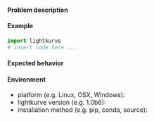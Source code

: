 <!-- Fill in the information below before opening an issue. -->

#### Problem description
<!-- Provide a clear and concise description of the issue. -->

#### Example
<!-- Provide a link or minimal code snippet that demonstrates the issue. -->
```python
import lightkurve
# insert code here ...
```

#### Expected behavior
<!-- Describe the behavior you expected and how it differs from the behavior observed in the example. -->

#### Environment

-  platform (e.g. Linux, OSX, Windows):
-  lightkurve version (e.g. 1.0b6):
-  installation method (e.g. pip, conda, source):
